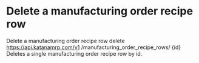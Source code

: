 # Delete a manufacturing order recipe row

Delete a manufacturing order recipe row delete https://api.katanamrp.com/v1
/manufacturing_order_recipe_rows/ {id} Deletes a single manufacturing order recipe row
by id.

